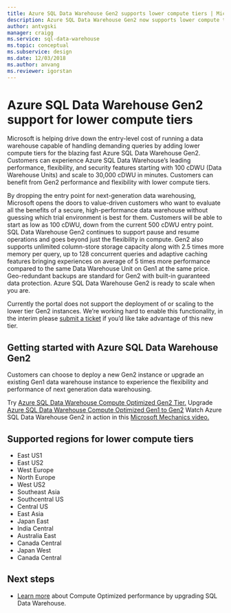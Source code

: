 ```yaml
---
title: Azure SQL Data Warehouse Gen2 supports lower compute tiers | Microsoft Docs
description: Azure SQL Data Warehouse Gen2 now supports lower compute tiers
author: antvgski
manager: craigg
ms.service: sql-data-warehouse
ms.topic: conceptual
ms.subservice: design
ms.date: 12/03/2018
ms.author: anvang
ms.reviewer: igorstan
---
```


# Azure SQL Data Warehouse Gen2 support for lower compute tiers

Microsoft is helping drive down the entry-level cost of running a data warehouse capable of handling demanding queries by adding lower compute tiers for the blazing fast Azure SQL Data Warehouse Gen2. Customers can experience Azure SQL Data Warehouse’s leading performance, flexibility, and security features starting with 100 cDWU (Data Warehouse Units) and scale to 30,000 cDWU in minutes. Customers can benefit from Gen2 performance and flexibility with lower compute tiers. 

By dropping the entry point for next-generation data warehousing, Microsoft opens the doors to value-driven customers who want to evaluate all the benefits of a secure, high-performance data warehouse without guessing which trial environment is best for them.  Customers will be able to start as low as 100 cDWU, down from the current 500 cDWU entry point.  SQL Data Warehouse Gen2 continues to support pause and resume operations and goes beyond just the flexibility in compute.  Gen2 also supports unlimited column-store storage capacity along with 2.5 times more memory per query, up to 128 concurrent queries and adaptive caching features bringing experiences on average of 5 times more performance compared to the same Data Warehouse Unit on Gen1 at the same price.  Geo-redundant backups are standard for Gen2 with built-in guaranteed data protection. Azure SQL Data Warehouse Gen2 is ready to scale when you are.

Currently the portal does not support the deployment of or scaling to the lower tier Gen2 instances. We’re working hard to enable this functionality, in the interim please [submit a ticket](sql-data-warehouse-get-started-create-support-ticket.md) if you’d like take advantage of this new tier.

## Getting started with Azure SQL Data Warehouse Gen2 

Customers can choose to deploy a new Gen2 instance or upgrade an existing Gen1 data warehouse instance to experience the flexibility and performance of next generation data warehousing. 

Try [Azure SQL Data Warehouse Compute Optimized Gen2 Tier.](https://azure.microsoft.com/services/sql-data-warehouse/?v=17.44)
Upgrade [Azure SQL Data Warehouse Compute Optimized Gen1 to Gen2](https://docs.microsoft.com/azure/sql-data-warehouse/upgrade-to-latest-generation)
Watch Azure SQL Data Warehouse Gen2 in action in this [Microsoft Mechanics video.](https://www.youtube.com/watch?v=Ap8I3UZonzI&feature=youtu.be)


## Supported regions for lower compute tiers

- East US1 
- East US2
- West Europe
- North Europe
- West US2
- Southeast Asia
- Southcentral US
- Central US 
- East Asia
- Japan East
- India Central
- Australia East
- Canada Central
- Japan West 
- Canada Central

## Next steps

- [Learn more](upgrade-to-latest-generation.md) about Compute Optimized performance by upgrading SQL Data Warehouse. 
